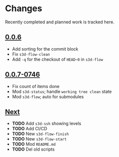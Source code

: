 # Changes
Recently completed and planned work is tracked here.

## [0.0.6](.)
- Add sorting for the commit block
- Fix `s3d-flow-clean`
- Add `-q` for the checkout of `HEAD~0` in `s3d-flow`

## [0.0.7-0746](.)
- Fix count of items done
- Mod `s3d-status`; handle `working tree clean` state
- Mod `s3d-flow`; auto for submodules

## [Next](.)
- **TODO** Add `s3d-ssh` showing levels
- **TODO** Add CI/CD
- **TODO** New `s3d-flow-finish`
- **TODO** New `s3d-flow-start`
- **TODO** Mod `README.md`
- **TODO** Del old scripts
